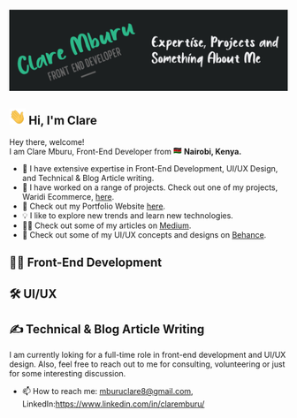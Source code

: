 ![Header](https://github.com/claremburu/claremburu/blob/main/readme-header.jpg)

## <img src="https://github.com/claremburu/claremburu/blob/main/wave.gif" width="30px"> Hi, I'm Clare

Hey there, welcome!<br />
I am Clare Mburu, Front-End Developer from <img src="https://github.com/claremburu/claremburu/blob/main/ke.png" width="15px"> **Nairobi, Kenya.**
  
- 👯 I have extensive expertise in Front-End Development, UI/UX Design, and Technical & Blog Article writing. 
- 🔭 I have worked on a range of projects. Check out one of my projects, Waridi Ecommerce, [here](https://github.com/claremburu/waridi).
- 🌱 Check out my Portfolio Website [here](https://claremburu.netlify.app/).
- 💡 I like to explore new trends and learn new technologies.
- ✍🏼 Check out some of my articles on [Medium](https://claremburu.medium.com/).
- 🚧 Check out some of my UI/UX concepts and designs on [Behance](https://www.behance.net/claremburu).

## 👩‍💻 Front-End Development
## 🛠️ UI/UX 
## ✍️ Technical & Blog Article Writing

I am currently loking for a full-time role in front-end development and UI/UX design. 
Also, feel free to reach out to me for consulting, volunteering or just for some interesting discussion.

- 📫 How to reach me: mburuclare8@gmail.com, LinkedIn:https://www.linkedin.com/in/claremburu/
